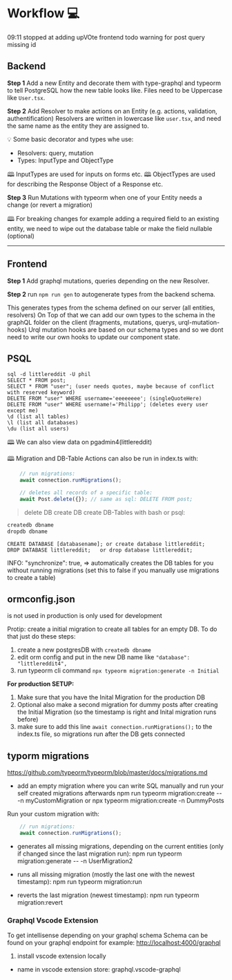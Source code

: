 # Workflow 💻

09:11 stopped at adding upVOte frontend
todo warning for post query missing id

## Backend

**Step 1**
Add a new Entity and decorate them with type-graphql and typeorm to tell PostgreSQL how
the new table looks like.
Files need to be Uppercase like `User.tsx`.

**Step 2**
Add Resolver to make actions on an Entity (e.g. actions, validation, authentification)
Resolvers are written in lowercase like `user.tsx`, and need the same name as the entity they are assigned to.

💡 Some basic decorator and types whe use:

- Resolvers: query, mutation
- Types: InputType and ObjectType

🕮 InputTypes are used for inputs on forms etc.
🕮 ObjectTypes are used for describing the Response Object of a Response etc.

**Step 3**
Run Mutations with typeorm when one of your Entity needs a change (or revert a migration)

🕮 For breaking changes for example adding a required field to an existing entity, we need  to wipe out the database table or make the field nullable (optional)

---

## Frontend

**Step 1**
Add graphql mutations, queries depending on the new Resolver.

**Step 2**
run `npm run gen` to autogenerate types from the backend schema.

This generates types from the schema defined on our server (all entities, resolvers)
On Top of that we can add our own types to the schema in the graphQL folder on the client (fragments, mutations, querys, urql-mutation-hooks)
Urql mutation hooks are based on our schema types and so we dont need to write our own hooks to update our component state.

## PSQL

```psql
sql -d littlereddit -U phil
SELECT * FROM post;
SELECT * FROM "user"; (user needs quotes, maybe because of conflict with reserved keyword)
DELETE FROM "user" WHERE username='eeeeeeee'; (singleQuoteHere)
DELETE FROM "user" WHERE username!='Philipp'; (deletes every user except me)
\d (list all tables)
\l (list all databases)
\du (list all users)
```

🕮 We can also view data on pgadmin4(littlereddit)

🕮 Migration and DB-Table Actions can also  be run in index.ts with:

```typescript index.ts
    // run migrations:
    await connection.runMigrations();

    // deletes all records of a specific table:
    await Post.delete({}); // same as sql: DELETE FROM post;
```

> delete DB create DB create DB-Tables with bash or psql:

```bash
createdb dbname
dropdb dbname
```

```psql
CREATE DATABASE [databasename]; or create database littlereddit;
DROP DATABASE littlereddit;   or drop database littlereddit;
```

INFO: "synchronize": true, => automatically creates the DB tables for you without running migrations (set this to false if you manually use migrations to create a table)

## ormconfig.json

is not used in production
is only used for development

Protip: create a initial migration to create all tables for an empty DB.
To do that just do these steps:

1. create a new postgresDB with `createdb dbname`
2. edit orm config and put in the new DB name like `"database": "littlereddit4",`
3. run typeorm cli command `npx typeorm migration:generate -n Initial`

**For production SETUP:**

1. Make sure that you have the Inital Migration for the production DB
2. Optional also make a second migration for dummy posts after creating the Initial Migration
    (so the timestamp is  right and Inital migration runs before)
3. make sure to add this line `await connection.runMigrations();` to the index.ts file,
    so migrations run after the DB gets connected

## typorm migrations

<https://github.com/typeorm/typeorm/blob/master/docs/migrations.md>

- add an empty migration where you can write SQL manually and run your self created migrations afterwards
npm run typeorm migration:create -- -n myCustomMigration
or npx typeorm migration:create -n DummyPosts

Run your custom migration with:

```index.ts
    // run migrations:
    await connection.runMigrations();
```

- generates all missing migrations, depending on the current entities (only if changed since the last migration run):
npm run typeorm migration:generate -- -n UserMigration2

- runs all missing migration (mostly the last one with the newest timestamp):
npm run typeorm migration:run

- reverts the last migration (newest timestamp):
npm run typeorm migration:revert

### Graphql Vscode Extension

To get intellisense depending on your graphql schema
Schema can be found on your graphql endpoint for example: <http://localhost:4000/graphql>

1. install vscode extension locally

- name in vscode extension store: graphql.vscode-graphql
